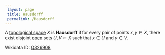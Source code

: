 ```yaml
---
 layout: page
 title: Hausdorff
 permalink: /Hausdorff
---
```

A [topological space](https://defsmath.github.io/DefsMath/topological_space) $X$ is **Hausdorff** if for every pair of points $x,y\in X$, there exist disjoint [open](https://defsmath.github.io/DefsMath/open) sets $U,V\subset X$ such that $x\in U$ and $y\in V$.

Wikidata ID: [Q326908](https://www.wikidata.org/wiki/Q326908)